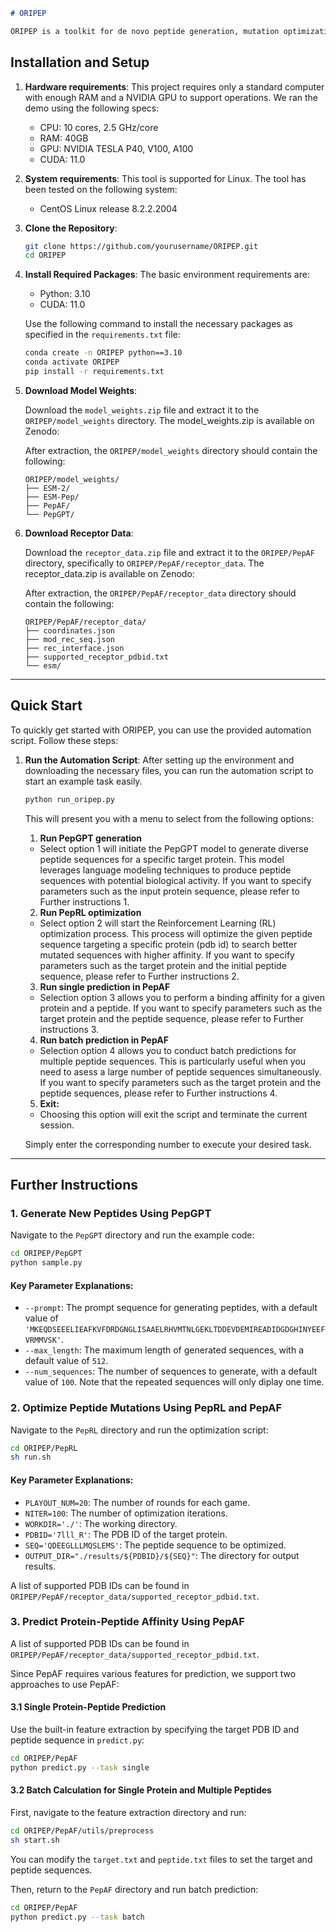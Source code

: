 ```markdown
# ORIPEP

ORIPEP is a toolkit for de novo peptide generation, mutation optimization, and protein-peptide affinity prediction. This project includes multiple modules for different tasks.
```

## Installation and Setup

1. **Hardware requirements**:
   This project requires only a standard computer with enough RAM and a NVIDIA GPU to support operations. We ran the demo using the following specs:
   - CPU: 10 cores, 2.5 GHz/core
   - RAM: 40GB
   - GPU: NVIDIA TESLA P40, V100, A100
   - CUDA: 11.0

2. **System requirements**:
   This tool is supported for Linux. The tool has been tested on the following system:

   - CentOS Linux release 8.2.2.2004

3. **Clone the Repository**:
   ```bash
   git clone https://github.com/yourusername/ORIPEP.git
   cd ORIPEP
   ```

4. **Install Required Packages**:
   The basic environment requirements are:
   - Python: 3.10
   - CUDA: 11.0

   Use the following command to install the necessary packages as specified in the `requirements.txt` file:

   ```bash
   conda create -n ORIPEP python==3.10
   conda activate ORIPEP
   pip install -r requirements.txt
   ```

5. **Download Model Weights**:

   Download the `model_weights.zip` file and extract it to the `ORIPEP/model_weights` directory. The model_weights.zip is available on Zenodo:

   After extraction, the `ORIPEP/model_weights` directory should contain the following:

   ```plaintext
   ORIPEP/model_weights/
   ├── ESM-2/
   ├── ESM-Pep/
   ├── PepAF/
   └── PepGPT/
   ```
   
6. **Download Receptor Data**:

   Download the `receptor_data.zip` file and extract it to the `ORIPEP/PepAF` directory, specifically to `ORIPEP/PepAF/receptor_data`. The receptor_data.zip is available on Zenodo:

   After extraction, the `ORIPEP/PepAF/receptor_data` directory should contain the following:

   ```plaintext
   ORIPEP/PepAF/receptor_data/
   ├── coordinates.json
   ├── mod_rec_seq.json
   ├── rec_interface.json
   ├── supported_receptor_pdbid.txt
   └── esm/
   ```

---

## Quick Start
   To quickly get started with ORIPEP, you can use the provided automation script. Follow these steps:

1. **Run the Automation Script**:
   After setting up the environment and downloading the necessary files, you can run the automation script to start an example task easily.

      ```bash
      python run_oripep.py
      ```
   This will present you with a menu to select from the following options:

   1. **Run PepGPT generation**
   - Select option 1 will initiate the PepGPT model to generate diverse peptide sequences for a specific target protein. This model leverages language modeling techniques to produce peptide sequences with potential biological activity. If you want to specify parameters such as the input protein sequence, please refer to Further instructions 1.

   2. **Run PepRL optimization**
   - Select option 2 will start the Reinforcement Learning (RL) optimization process. This process will optimize the given peptide sequence targeting a specific protein (pdb id) to search better mutated sequences with higher affinity. If you want to specify parameters such as the target protein and the initial peptide sequence, please refer to Further instructions 2.

   3. **Run single prediction in PepAF**
   - Selection option 3 allows you to perform a binding affinity for a given protein and a peptide. If you want to specify parameters such as the target protein and the peptide sequence, please refer to Further instructions 3.

   4. **Run batch prediction in PepAF**
   - Selection option 4 allows you to conduct batch predictions for multiple peptide sequences. This is particularly useful when you need to asess a large number of peptide sequences simultaneously. If you want to specify parameters such as the target protein and the peptide sequences, please refer to Further instructions 4.

   5. **Exit:**
   - Choosing this option will exit the script and terminate the current session.

   Simply enter the corresponding number to execute your desired task.

---

## Further Instructions
### 1. Generate New Peptides Using PepGPT

Navigate to the `PepGPT` directory and run the example code:
```bash
cd ORIPEP/PepGPT
python sample.py
```



#### Key Parameter Explanations:
- `--prompt`: The prompt sequence for generating peptides, with a default value of `'MKEQDSEEELIEAFKVFDRDGNGLISAAELRHVMTNLGEKLTDDEVDEMIREADIDGDGHINYEEFVRMMVSK'`.
- `--max_length`: The maximum length of generated sequences, with a default value of `512`.
- `--num_sequences`: The number of sequences to generate, with a default value of `100`. Note that the repeated sequences will only diplay one time.

### 2. Optimize Peptide Mutations Using PepRL and PepAF

Navigate to the `PepRL` directory and run the optimization script:
```bash
cd ORIPEP/PepRL
sh run.sh
```

#### Key Parameter Explanations:
- `PLAYOUT_NUM=20`: The number of rounds for each game.
- `NITER=100`: The number of optimization iterations.
- `WORKDIR='./'`: The working directory.
- `PDBID='7lll_R'`: The PDB ID of the target protein.
- `SEQ='QDEEGLLLMQSLEMS'`: The peptide sequence to be optimized.
- `OUTPUT_DIR="./results/${PDBID}/${SEQ}"`: The directory for output results.

A list of supported PDB IDs can be found in `ORIPEP/PepAF/receptor_data/supported_receptor_pdbid.txt`.

### 3. Predict Protein-Peptide Affinity Using PepAF

A list of supported PDB IDs can be found in `ORIPEP/PepAF/receptor_data/supported_receptor_pdbid.txt`.

Since PepAF requires various features for prediction, we support two approaches to use PepAF:

#### 3.1 Single Protein-Peptide Prediction

Use the built-in feature extraction by specifying the target PDB ID and peptide sequence in `predict.py`:
```bash
cd ORIPEP/PepAF
python predict.py --task single
```

#### 3.2 Batch Calculation for Single Protein and Multiple Peptides

First, navigate to the feature extraction directory and run:
```bash
cd ORIPEP/PepAF/utils/preprocess
sh start.sh
```
You can modify the `target.txt` and `peptide.txt` files to set the target and peptide sequences.

Then, return to the `PepAF` directory and run batch prediction:
```bash
cd ORIPEP/PepAF
python predict.py --task batch
```